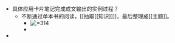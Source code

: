 - 具体应用卡片笔记完成成文输出的实例过程？
	- 不断通过单本书的阅读，[[抽取[[知识]]]]，最后整理成[[主题]]。
		- ![ =314](data/user-data/1882/file/7e47cc3086b532dd6e2cc8f28a6bf004.png)
		-
-